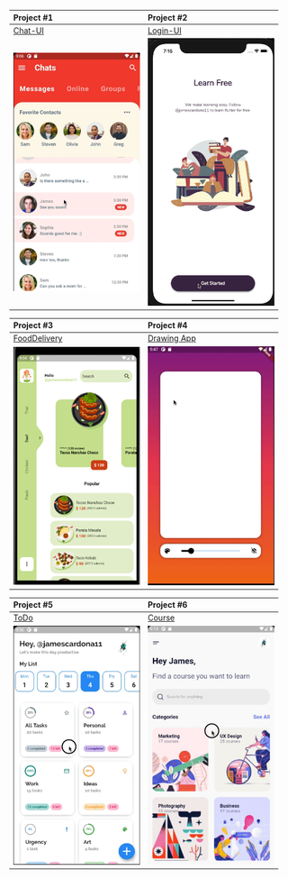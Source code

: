 

| Project #1  | Project #2 |
| :---        |    :----  |
| [Chat-UI](https://github.com/jamescardona11/ui-challenges/tree/master/chat_ui_flutter)      | [Login-UI](https://github.com/jamescardona11/ui-challenges/tree/master/login_animated_app)      |
| <img src="chat_ui_flutter/preview/preview.gif" width="225"/>  | <img src="login_animated_app/gif/preview.gif" width="225"/>       |

| Project #3  | Project #4 |
| :---        |    :----  |
| [FoodDelivery](https://github.com/jamescardona11/ui-challenges/tree/master/food_delivery_app)      | [Drawing App](https://github.com/jamescardona11/ui-challenges/tree/master/custom_painting_app)    |
| <img src="food_delivery_app/preview/preview.png" width="225"/>  | <img src="custom_painting_app/preview/preview.gif" width="225"/>     |

| Project #5  | Project #6 |
| :---        |    :----  |
| [ToDo](https://github.com/jamescardona11/ui-challenges/tree/master/todo_app_rp)      | [Course](https://github.com/jamescardona11/ui-challenges/tree/master/course_ui_app)    |
| <img src="todo_app_rp/preview/preview.gif" width="225"/>  | <img src="course_ui_app/preview/preview.gif" width="225"/>    |

